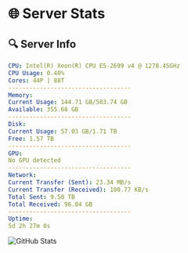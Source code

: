 # 🌐 Server Stats
## 🔍 Server Info
```yaml
CPU: Intel(R) Xeon(R) CPU E5-2699 v4 @ 1278.45GHz
CPU Usage: 0.40%
Cores: 44P | 88T
-----------------------------------
Memory:
Current Usage: 144.71 GB/503.74 GB
Available: 355.68 GB
-----------------------------------
Disk:
Current Usage: 57.03 GB/1.71 TB
Free: 1.57 TB
-----------------------------------
GPU:
No GPU detected
-----------------------------------
Network:
Current Transfer (Sent): 23.34 MB/s
Current Transfer (Received): 100.77 KB/s
Total Sent: 9.50 TB
Total Received: 96.04 GB
-----------------------------------
Uptime:
5d 2h 27m 0s
```
![GitHub Stats](https://img.shields.io/badge/Updated-2025-03-12_23:49:49-blue)